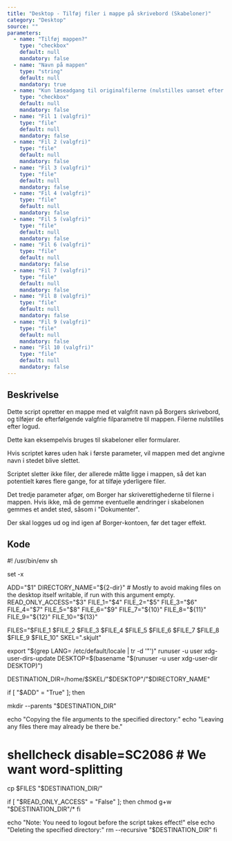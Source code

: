 ```yaml
---
title: "Desktop - Tilføj filer i mappe på skrivebord (Skabeloner)"
category: "Desktop"
source: ""
parameters:
  - name: "Tilføj mappen?"
    type: "checkbox"
    default: null
    mandatory: false
  - name: "Navn på mappen"
    type: "string"
    default: null
    mandatory: true
  - name: "Kun læseadgang til originalfilerne (nulstilles uanset efter logud)"
    type: "checkbox"
    default: null
    mandatory: false
  - name: "Fil 1 (valgfri)"
    type: "file"
    default: null
    mandatory: false
  - name: "Fil 2 (valgfri)"
    type: "file"
    default: null
    mandatory: false
  - name: "Fil 3 (valgfri)"
    type: "file"
    default: null
    mandatory: false
  - name: "Fil 4 (valgfri)"
    type: "file"
    default: null
    mandatory: false
  - name: "Fil 5 (valgfri)"
    type: "file"
    default: null
    mandatory: false
  - name: "Fil 6 (valgfri)"
    type: "file"
    default: null
    mandatory: false
  - name: "Fil 7 (valgfri)"
    type: "file"
    default: null
    mandatory: false
  - name: "Fil 8 (valgfri)"
    type: "file"
    default: null
    mandatory: false
  - name: "Fil 9 (valgfri)"
    type: "file"
    default: null
    mandatory: false
  - name: "Fil 10 (valgfri)"
    type: "file"
    default: null
    mandatory: false
---
```


## Beskrivelse
Dette script opretter en mappe med et valgfrit navn på Borgers skrivebord, og tilføjer de efterfølgende valgfrie filparametre til mappen. Filerne nulstilles efter logud.

Dette kan eksempelvis bruges til skabeloner eller formularer.

Hvis scriptet køres uden hak i første parameter, vil mappen med det angivne navn i stedet blive slettet.

Scriptet sletter ikke filer, der allerede måtte ligge i mappen, så det kan potentielt køres flere gange, for at tilføje yderligere filer.

Det tredje parameter afgør, om Borger har skriverettighederne til filerne i mappen. Hvis ikke, må de gemme eventuelle ændringer i skabelonen gemmes et andet sted, såsom i "Dokumenter".

Der skal logges ud og ind igen af Borger-kontoen, før det tager effekt.

## Kode
#! /usr/bin/env sh

set -x

ADD="$1"
DIRECTORY_NAME="${2-dir}"  # Mostly to avoid making files on the desktop itself writable, if run with this argument empty.
READ_ONLY_ACCESS="$3"
FILE_1="$4"
FILE_2="$5"
FILE_3="$6"
FILE_4="$7"
FILE_5="$8"
FILE_6="$9"
FILE_7="${10}"
FILE_8="${11}"
FILE_9="${12}"
FILE_10="${13}"

FILES="$FILE_1 $FILE_2 $FILE_3 $FILE_4 $FILE_5 $FILE_6 $FILE_7 $FILE_8 $FILE_9 $FILE_10"
SKEL=".skjult"

export "$(grep LANG= /etc/default/locale | tr -d '"')"
runuser -u user xdg-user-dirs-update
DESKTOP=$(basename "$(runuser -u user xdg-user-dir DESKTOP)")

DESTINATION_DIR=/home/$SKEL/"$DESKTOP"/"$DIRECTORY_NAME"

if [ "$ADD" = "True" ]; then

  mkdir --parents "$DESTINATION_DIR"

  echo "Copying the file arguments to the specified directory:"
  echo "Leaving any files there may already be there be."
  # shellcheck disable=SC2086  # We want word-splitting
  cp $FILES "$DESTINATION_DIR/"

  if [ "$READ_ONLY_ACCESS" = "False" ]; then
    chmod g+w "$DESTINATION_DIR"/*
  fi

  echo "Note: You need to logout before the script takes effect!"
else
  echo "Deleting the specified directory:"
  rm --recursive "$DESTINATION_DIR"
fi